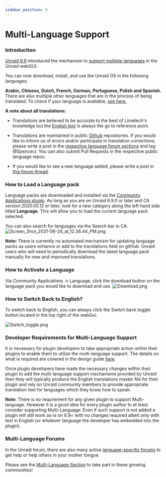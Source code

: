 ```yaml
---
sidebar_position: 8
---
```


# Multi-Language Support

### Introduction

[Unraid 6.9](https://unraid.net/blog/unraid-6-9-multi-language-support)
introduced the mechanism to [support multiple
languages](https://unraid.net/blog/unraid-6-9-multi-language-support) in
the Unraid webGUI.

You can now download, install, and use the Unraid OS in the following
languages:

**Arabic, Chinese, Dutch, French, German, Portuguese, Polish and
Spanish.**
There are also multiple other languages that are in the process of being translated. To check if your language is available, [see here.](https://github.com/unraid?q=lang&type=all&language=&sort=)

**A note about all translations:**

- Translations are believed to be accurate to the best of Limetech's
    knowledge but the [English
    text](https://github.com/unraid/lang-en_US) is always the go to
    reference point.

- Translations are maintained in public
    [Github](https://github.com/unraid) repositories. If you would like
    to inform us of errors and/or participate in translation
    corrections, please write a post in the [respective language forum
    sections](https://forums.unraid.net/forum/75-multi-language-section/)
    and tag @SpencerJ. You can also submit Pull Requests in the respective public language repos.

- If you would like to see a new language added, please write a post
    in [this forum thread](https://forums.unraid.net/forum/77-general/).

### How to Load a Language pack

Language packs are downloaded and installed via the [Community
Applications
plugin](https://forums.unraid.net/topic/38582-plug-in-community-applications/).
As long as you are on Unraid 6.9.0 or later and *CA version 2020.05.12
or later,* look for a new category along the left hand side titled
**Language**. This will allow you to load the current language pack selected.

You can also search for languages via the Search bar in CA.
![](/docs/legacy/Screen_Shot_2021-06-24_at_12.38.44_PM.png "Screen_Shot_2021-06-24_at_12.38.44_PM.png")

**Note:** There is currently no automated mechanism for updating
language packs as users enhance or add to the translations held on
gitHub. Unraid users who will need to periodically download the latest
language pack manually for new and improved translations.

### How to Activate a Language ###  

Via
Community Applications -\> Language, click the download button on the
language pack you would like to download and use.
![](/docs/legacy/Download.png "Download.png")

### How to Switch Back to English?

To switch back to English, you can always click the Switch back toggle button located in the top right of the webGui.

![](/docs/legacy/Switch_toggle.png "Switch_toggle.png")

### Developer Requirements for Multi-Language Support

It is necessary for plugin developers to take appropriate action within
their plugins to enable them to utilize the multi-language support. The
details on what is required are covered in the design guide [here](https://wiki.unraid.net/images/5/5e/Multi-language_Support_Design_Guide.pdf).

Once plugin developers have made the necessary changes within their
plugin to add the multi-language support mechanisms provided by Unraid
then they will typically produce the English translations master file
for their plugin and rely on Unraid community members to provide
appropriate translation text for languages which they know how to speak.

**Note**: There is no requirement for any given plugin to support
Multi-language.  However it is a good idea for every plugin author to at
least consider supporting Multi-Language. Even if such support is not
added a plugin will still work as-is on 6.9+ with no changes required
albeit only with text in English (or whatever language the developer has
embedded into the plugin).

### Multi-Language Forums

In the Unraid forum, there are also many active [language-specific
forums](https://forums.unraid.net/forum/75-multi-language-section/) to
get help or help others in your mother tongue.

Please see the [Multi-Language
Section](https://forums.unraid.net/forum/75-multi-language-section/) to
take part in these growing communities!

